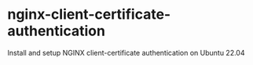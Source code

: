 # nginx-client-certificate-authentication
Install and setup NGINX client-certificate authentication on Ubuntu 22.04
